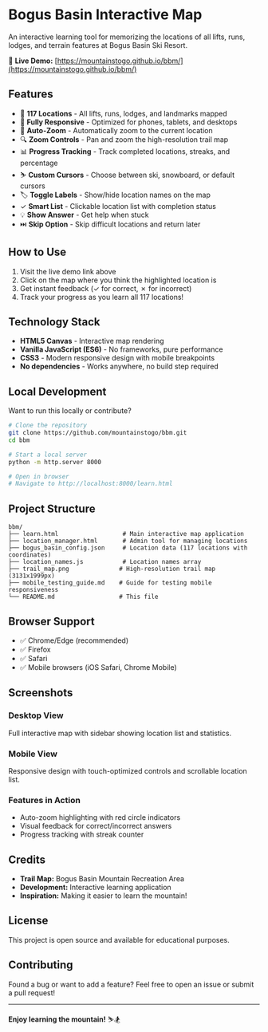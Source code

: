 # Bogus Basin Interactive Map

An interactive learning tool for memorizing the locations of all lifts, runs, lodges, and terrain features at Bogus Basin Ski Resort.

🎿 **Live Demo:** [https://mountainstogo.github.io/bbm/](https://mountainstogo.github.io/bbm/)

## Features

- 🎿 **117 Locations** - All lifts, runs, lodges, and landmarks mapped
- 📱 **Fully Responsive** - Optimized for phones, tablets, and desktops
- 🎯 **Auto-Zoom** - Automatically zoom to the current location
- 🔍 **Zoom Controls** - Pan and zoom the high-resolution trail map
- 📊 **Progress Tracking** - Track completed locations, streaks, and percentage
- ⛷️ **Custom Cursors** - Choose between ski, snowboard, or default cursors
- 🏷️ **Toggle Labels** - Show/hide location names on the map
- ✓ **Smart List** - Clickable location list with completion status
- 💡 **Show Answer** - Get help when stuck
- ⏭️ **Skip Option** - Skip difficult locations and return later

## How to Use

1. Visit the live demo link above
2. Click on the map where you think the highlighted location is
3. Get instant feedback (✓ for correct, ✗ for incorrect)
4. Track your progress as you learn all 117 locations!

## Technology Stack

- **HTML5 Canvas** - Interactive map rendering
- **Vanilla JavaScript (ES6)** - No frameworks, pure performance
- **CSS3** - Modern responsive design with mobile breakpoints
- **No dependencies** - Works anywhere, no build step required

## Local Development

Want to run this locally or contribute?

```bash
# Clone the repository
git clone https://github.com/mountainstogo/bbm.git
cd bbm

# Start a local server
python -m http.server 8000

# Open in browser
# Navigate to http://localhost:8000/learn.html
```

## Project Structure

```
bbm/
├── learn.html                  # Main interactive map application
├── location_manager.html       # Admin tool for managing locations
├── bogus_basin_config.json     # Location data (117 locations with coordinates)
├── location_names.js           # Location names array
├── trail_map.png              # High-resolution trail map (3131x1999px)
├── mobile_testing_guide.md    # Guide for testing mobile responsiveness
└── README.md                  # This file
```

## Browser Support

- ✅ Chrome/Edge (recommended)
- ✅ Firefox
- ✅ Safari
- ✅ Mobile browsers (iOS Safari, Chrome Mobile)

## Screenshots

### Desktop View
Full interactive map with sidebar showing location list and statistics.

### Mobile View
Responsive design with touch-optimized controls and scrollable location list.

### Features in Action
- Auto-zoom highlighting with red circle indicators
- Visual feedback for correct/incorrect answers
- Progress tracking with streak counter

## Credits

- **Trail Map:** Bogus Basin Mountain Recreation Area
- **Development:** Interactive learning application
- **Inspiration:** Making it easier to learn the mountain!

## License

This project is open source and available for educational purposes.

## Contributing

Found a bug or want to add a feature? Feel free to open an issue or submit a pull request!

---

**Enjoy learning the mountain!** ⛷️🏂
